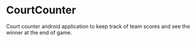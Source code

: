 # CourtCounter
Court counter android application to keep track of team scores and see the winner at the end of game.
